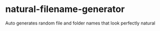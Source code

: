 # natural-filename-generator
Auto generates random file and folder names that look perfectly natural
